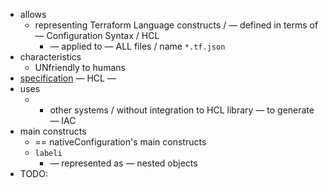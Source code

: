 - allows
    - representing Terraform Language constructs / — defined in terms of –– Configuration Syntax / HCL
        - — applied to — ALL files / name `*.tf.json`
- characteristics
    - UNfriendly to humans
- [specification](https://github.com/hashicorp/hcl/blob/main/hclsyntax/spec.md) — HCL —
- uses
    - + other systems / without integration to HCL library — to generate — IAC
- main constructs
  - == nativeConfiguration's main constructs
  - `labeli`
    - — represented as — nested objects
- TODO: